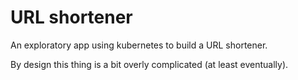 # URL shortener

An exploratory app using kubernetes to build a URL shortener.

By design this thing is a bit overly complicated (at least eventually).
